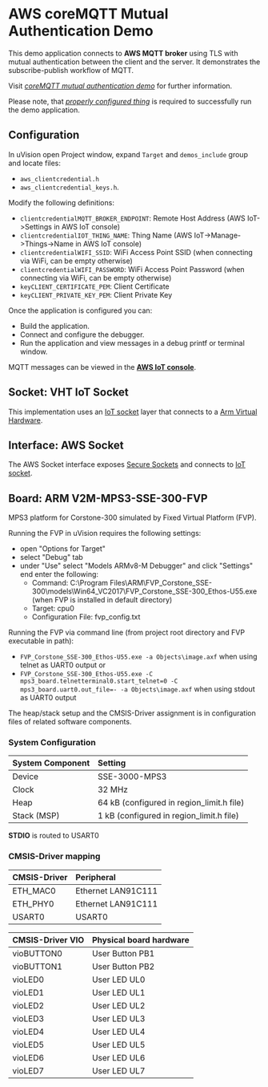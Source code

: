AWS coreMQTT Mutual Authentication Demo
=======================================

This demo application connects to **AWS MQTT broker** using TLS with mutual authentication between the client and the server.
It demonstrates the subscribe-publish workflow of MQTT.

Visit [*coreMQTT mutual authentication demo*](https://docs.aws.amazon.com/freertos/latest/userguide/mqtt-demo-ma.html) for further information.

Please note, that [*properly configured thing*](https://docs.aws.amazon.com/iot/latest/developerguide/iot-moisture-create-thing.html) is required to
successfully run the demo application.

Configuration
-------------
In uVision open Project window, expand `Target` and `demos_include` group and locate files:
- `aws_clientcredential.h`
- `aws_clientcredential_keys.h`.

Modify the following definitions:
- `clientcredentialMQTT_BROKER_ENDPOINT`: Remote Host Address (AWS IoT->Settings in AWS IoT console)
- `clientcredentialIOT_THING_NAME`: Thing Name (AWS IoT->Manage->Things->Name in AWS IoT console)
- `clientcredentialWIFI_SSID`: WiFi Access Point SSID (when connecting via WiFi, can be empty otherwise)
- `clientcredentialWIFI_PASSWORD`: WiFi Access Point Password (when connecting via WiFi, can be empty otherwise)
- `keyCLIENT_CERTIFICATE_PEM`: Client Certificate
- `keyCLIENT_PRIVATE_KEY_PEM`: Client Private Key

Once the application is configured you can:
- Build the application.
- Connect and configure the debugger.
- Run the application and view messages in a debug printf or terminal window.

MQTT messages can be viewed in the [**AWS IoT console**](https://docs.aws.amazon.com/iot/latest/developerguide/view-mqtt-messages.html).

Socket: VHT IoT Socket
-----------------------
This implementation uses an [IoT socket](https://mdk-packs.github.io/IoT_Socket/html/index.html) layer that connects to a 
[Arm Virtual Hardware](https://www.arm.com/products/development-tools/simulation/virtual-hardware).

Interface: AWS Socket
---------------------

The AWS Socket interface exposes [Secure Sockets](https://docs.aws.amazon.com/freertos/latest/userguide/secure-sockets.html) and
connects to [IoT socket](https://mdk-packs.github.io/IoT_Socket/html/index.html).

Board: ARM V2M-MPS3-SSE-300-FVP
----------------------------------------------

MPS3 platform for Corstone-300 simulated by Fixed Virtual Platform (FVP).

Running the FVP in uVision requires the following settings:
 - open "Options for Target"
 - select "Debug" tab
 - under "Use" select "Models ARMv8-M Debugger" and click "Settings" end enter the following:
   - Command: C:\Program Files\ARM\FVP_Corstone_SSE-300\models\Win64_VC2017\FVP_Corstone_SSE-300_Ethos-U55.exe (when FVP is installed in default directory)
   - Target: cpu0
   - Configuration File: fvp_config.txt

Running the FVP via command line (from project root directory and FVP executable in path):
 - `FVP_Corstone_SSE-300_Ethos-U55.exe -a Objects\image.axf` when using telnet as UART0 output or
 - `FVP_Corstone_SSE-300_Ethos-U55.exe -C mps3_board.telnetterminal0.start_telnet=0 -C mps3_board.uart0.out_file=- -a Objects\image.axf` when using stdout as UART0 output

The heap/stack setup and the CMSIS-Driver assignment is in configuration files of related software components.

### System Configuration

| System Component        | Setting
|:------------------------|:----------------------------------------
| Device                  | SSE-3000-MPS3
| Clock                   | 32 MHz
| Heap                    | 64 kB (configured in region_limit.h file)
| Stack (MSP)             | 1 kB (configured in region_limit.h file)

**STDIO** is routed to USART0

### CMSIS-Driver mapping

| CMSIS-Driver | Peripheral
|:-------------|:----------
| ETH_MAC0     | Ethernet LAN91C111
| ETH_PHY0     | Ethernet LAN91C111
| USART0       | USART0

| CMSIS-Driver VIO  | Physical board hardware
|:------------------|:-----------------------
| vioBUTTON0        | User Button PB1
| vioBUTTON1        | User Button PB2
| vioLED0           | User LED UL0
| vioLED1           | User LED UL1
| vioLED2           | User LED UL2
| vioLED3           | User LED UL3
| vioLED4           | User LED UL4
| vioLED5           | User LED UL5
| vioLED6           | User LED UL6
| vioLED7           | User LED UL7

